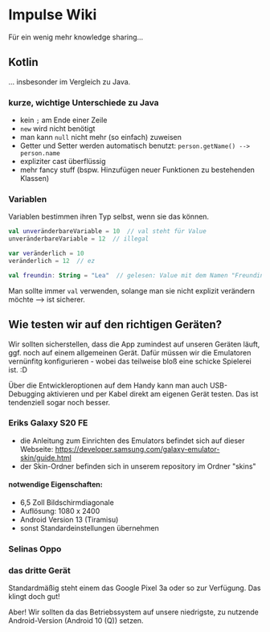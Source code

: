 # Impulse Wiki
Für ein wenig mehr knowledge sharing...

## Kotlin 
... insbesonder im Vergleich zu Java.

### kurze, wichtige Unterschiede zu Java
* kein `;` am Ende einer Zeile
* `new` wird nicht benötigt
* man kann `null` nicht mehr (so einfach) zuweisen
* Getter und Setter werden automatisch benutzt: `person.getName() --> person.name`
* expliziter cast überflüssig
* mehr fancy stuff (bspw. Hinzufügen neuer Funktionen zu bestehenden Klassen)

### Variablen
Variablen bestimmen ihren Typ selbst, wenn sie das können.
```kotlin
val unveränderbareVariable = 10  // val steht für Value
unveränderbareVariable = 12  // illegal

var veränderlich = 10
veränderlich = 12  // ez

val freundin: String = "Lea"  // gelesen: Value mit dem Namen "Freundin" vom Datentyp "String" hat den Wert "Lea"
```
Man sollte immer `val` verwenden, solange man sie nicht explizit verändern möchte --> ist sicherer.

## Wie testen wir auf den richtigen Geräten?
Wir sollten sicherstellen, dass die App zumindest auf unseren Geräten läuft, ggf. noch auf einem allgemeinen Gerät. Dafür müssen wir die Emulatoren vernünfitg konfigurieren - wobei das teilweise bloß eine schicke Spielerei ist. :D

Über die Entwickleroptionen auf dem Handy kann man auch USB-Debugging aktivieren und per Kabel direkt am eigenen Gerät testen. Das ist tendenziell sogar noch besser.

### Eriks Galaxy S20 FE
* die Anleitung zum Einrichten des Emulators befindet sich auf dieser Webseite: https://developer.samsung.com/galaxy-emulator-skin/guide.html
* der Skin-Ordner befinden sich in unserem repository im Ordner "skins"
#### notwendige Eigenschaften:
* 6,5 Zoll Bildschirmdiagonale
* Auflösung: 1080 x 2400
* Android Version 13 (Tiramisu)
* sonst Standardeinstellungen übernehmen

### Selinas Oppo

### das dritte Gerät
Standardmäßig steht einem das Google Pixel 3a oder so zur Verfügung. Das klingt doch gut! 

Aber! Wir sollten da das Betriebssystem auf unsere niedrigste, zu nutzende Android-Version (Android 10 (Q)) setzen.
